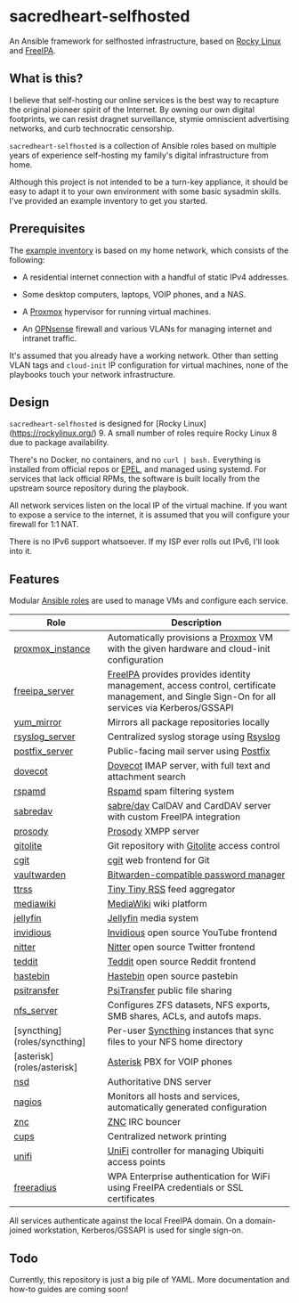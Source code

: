 sacredheart-selfhosted
======================

An Ansible framework for selfhosted infrastructure, based on
[Rocky Linux](https://rockylinux.org/) and [FreeIPA](https://www.freeipa.org/).

## What is this?

I believe that self-hosting our online services is the best way to recapture the
original pioneer spirit of the Internet. By owning our own digital footprints, we
can resist dragnet surveillance, stymie omniscient advertising networks, and curb
technocratic censorship.

`sacredheart-selfhosted` is a collection of Ansible roles based on multiple years
of experience self-hosting my family's digital infrastructure from home.

Although this project is not intended to be a turn-key appliance, it should be
easy to adapt it to your own environment with some basic sysadmin skills. I've
provided an example inventory to get you started.

## Prerequisites

The [example inventory](inventory-example) is based on my home network, which
consists of the following:

  - A residential internet connection with a handful of static IPv4 addresses.

  - Some desktop computers, laptops, VOIP phones, and a NAS.

  - A [Proxmox](https://www.proxmox.com/en/proxmox-ve) hypervisor for running
    virtual machines.

  - An [OPNsense](https://opnsense.org/) firewall and various VLANs for managing
    internet and intranet traffic.

It's assumed that you already have a working network. Other than setting VLAN
tags and `cloud-init` IP configuration for virtual machines, none of the playbooks
touch your network infrastructure.

## Design

`sacredheart-selfhosted` is designed for [Rocky Linux] (https://rockylinux.org/)
9. A small number of roles require Rocky Linux 8 due to package availability.

There's no Docker, no containers, and no `curl | bash.` Everything is installed
from official repos or [EPEL](https://docs.fedoraproject.org/en-US/epel/),
and managed using systemd. For services that lack official RPMs, the software is
built locally from the upstream source repository during the playbook.

All network services listen on the local IP of the virtual machine. If you want
to expose a service to the internet, it is assumed that you will configure your
firewall for 1:1 NAT.

There is no IPv6 support whatsoever. If my ISP ever rolls out IPv6, I'll look
into it.

## Features

Modular [Ansible roles](roles) are used to manage VMs and configure each service.

| Role                                        | Description |
----------------------------------------------|-------------|
[proxmox\_instance](roles/proxmox_instance) | Automatically provisions a [Proxmox](https://www.proxmox.com/) VM with the given hardware and cloud-init configuration
[freeipa\_server](roles/freeipa_server)     | [FreeIPA](https://www.freeipa.org/) provides provides identity management, access control, certificate management, and Single Sign-On for all services via Kerberos/GSSAPI
[yum\_mirror](roles/yum_mirror)             | Mirrors all package repositories locally
[rsyslog\_server](roles/rsyslog_server)     | Centralized syslog storage using [Rsyslog](https://www.rsyslog.com/)
[postfix\_server](roles/postfix_server)     | Public-facing mail server using [Postfix](https://www.postfix.org/)
[dovecot](roles/dovecot)                    | [Dovecot](https://www.dovecot.org/) IMAP server, with full text and attachment search
[rspamd](roles/rspamd)                      | [Rspamd](https://rspamd.com/) spam filtering system
[sabredav](roles/sabredav)                  | [sabre/dav](https://sabre.io/) CalDAV and CardDAV server with custom FreeIPA integration
[prosody](roles/prosody)                    | [Prosody](https://prosody.im/) XMPP server
[gitolite](roles/gitolite)                  | Git repository with [Gitolite](https://gitolite.com/gitolite/index.html) access control
[cgit](roles/cgit)                          | [cgit](https://git.zx2c4.com/cgit/) web frontend for Git
[vaultwarden](roles/vaultwarden)            | [Bitwarden-compatible password manager](https://github.com/dani-garcia/vaultwarden)
[ttrss](roles/ttrss)                        | [Tiny Tiny RSS](https://tt-rss.org/) feed aggregator
[mediawiki](roles/mediawiki)                | [MediaWiki](https://www.mediawiki.org/) wiki platform
[jellyfin](roles/jellyfin)                  | [Jellyfin](https://jellyfin.org/) media system
[invidious](roles/invidious)                | [Invidious](https://invidious.io/) open source YouTube frontend
[nitter](roles/nitter)                      | [Nitter](https://github.com/zedeus/nitter) open source Twitter frontend
[teddit](roles/teddit)                      | [Teddit](https://codeberg.org/teddit/teddit) open source Reddit frontend
[hastebin](roles/hastebin)                  | [Hastebin](https://github.com/toptal/haste-server) open source pastebin
[psitransfer](roles/psitransfer)            | [PsiTransfer](https://github.com/psi-4ward/psitransfer) public file sharing
[nfs\_server](roles/nfs_server)             | Configures ZFS datasets, NFS exports, SMB shares, ACLs, and autofs maps.
[syncthing](roles/syncthing]                | Per-user [Syncthing](https://syncthing.net/) instances that sync files to your NFS home directory
[asterisk](roles/asterisk]                  | [Asterisk](https://www.asterisk.org/) PBX for VOIP phones
[nsd](roles/nsd)                            | Authoritative DNS server
[nagios](roles/nagios)                      | Monitors all hosts and services, automatically generated configuration
[znc](roles/znc)                            | [ZNC](https://znc.in/) IRC bouncer
[cups](roles/cups)                          | Centralized network printing
[unifi](roles/unifi)                        | [UniFi](https://www.ui.com/) controller for managing Ubiquiti access points
[freeradius](roles/freeradius)              | WPA Enterprise authentication for WiFi using FreeIPA credentials or SSL certificates

All services authenticate against the local FreeIPA domain. On a domain-joined
workstation, Kerberos/GSSAPI is used for single sign-on.


## Todo

Currently, this repository is just a big pile of YAML. More documentation and
how-to guides are coming soon!
